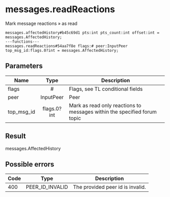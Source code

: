 # messages.readReactions
Mark message reactions » as read

```
messages.affectedHistory#b45c69d1 pts:int pts_count:int offset:int = messages.AffectedHistory;
---functions---
messages.readReactions#54aa7f8e flags:# peer:InputPeer top_msg_id:flags.0?int = messages.AffectedHistory;
```

## Parameters
| Name | Type | Description |
| ---- | :----: | ----------- |
| flags | # | Flags, see TL conditional fields |
| peer | InputPeer | Peer |
| top_msg_id | flags.0?int | Mark as read only reactions to messages within the specified forum topic |


## Result
messages.AffectedHistory

## Possible errors
| Code | Type | Description |
| ---- | :----: | ----------- |
| 400 | PEER_ID_INVALID | The provided peer id is invalid. |

